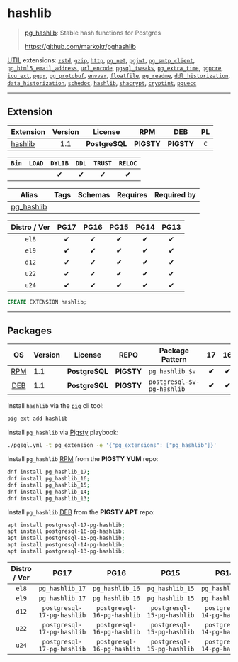 # hashlib


> [pg_hashlib](https://github.com/markokr/pghashlib): Stable hash functions for Postgres
>
> https://github.com/markokr/pghashlib





[UTIL](/util) extensions: [`zstd`](/zstd), [`gzip`](/gzip), [`http`](/http), [`pg_net`](/pg_net), [`pgjwt`](/pgjwt), [`pg_smtp_client`](/pg_smtp_client), [`pg_html5_email_address`](/pg_html5_email_address), [`url_encode`](/url_encode), [`pgsql_tweaks`](/pgsql_tweaks), [`pg_extra_time`](/pg_extra_time), [`pgpcre`](/pgpcre), [`icu_ext`](/icu_ext), [`pgqr`](/pgqr), [`pg_protobuf`](/pg_protobuf), [`envvar`](/envvar), [`floatfile`](/floatfile), [`pg_readme`](/pg_readme), [`ddl_historization`](/ddl_historization), [`data_historization`](/data_historization), [`schedoc`](/schedoc), [`hashlib`](/hashlib), [`shacrypt`](/shacrypt), [`cryptint`](/cryptint), [`pguecc`](/pguecc)


-------
## Extension


| Extension | Version | License | RPM | DEB | PL |
|-----------|:-------:|:-------:|:---:|:---:|:--:|
| [hashlib](https://github.com/markokr/pghashlib) | 1.1 | **<span class="tcblue">PostgreSQL</span>** | **<span class="tcwarn">PIGSTY</span>** | **<span class="tcwarn">PIGSTY</span>** | `C` |



| `Bin` | `LOAD` | `DYLIB` | `DDL` | `TRUST` | `RELOC` |
|:-----:|:------:|:-------:|:-----:|:-------:|:-------:|
|  |  | <span class="tcblue">✔</span> | <span class="tcblue">✔</span> | <span class="tcblue">✔</span> | <span class="tcblue">✔</span> |



| Alias | Tags | Schemas | Requires | Required by |
|-------|------|---------|----------|-------------|
| [pg_hashlib](/hashlib) |  |  |  |  |



| Distro / Ver | PG17 | PG16 | PG15 | PG14 | PG13 |
|:------------:|:----:|:----:|:----:|:----:|:----:|
| `el8` | <span class="tcblue">✔</span> | <span class="tcblue">✔</span> | <span class="tcblue">✔</span> | <span class="tcblue">✔</span> | <span class="tcblue">✔</span> |
| `el9` | <span class="tcblue">✔</span> | <span class="tcblue">✔</span> | <span class="tcblue">✔</span> | <span class="tcblue">✔</span> | <span class="tcblue">✔</span> |
| `d12` | <span class="tcblue">✔</span> | <span class="tcblue">✔</span> | <span class="tcblue">✔</span> | <span class="tcblue">✔</span> | <span class="tcblue">✔</span> |
| `u22` | <span class="tcblue">✔</span> | <span class="tcblue">✔</span> | <span class="tcblue">✔</span> | <span class="tcblue">✔</span> | <span class="tcblue">✔</span> |
| `u24` | <span class="tcblue">✔</span> | <span class="tcblue">✔</span> | <span class="tcblue">✔</span> | <span class="tcblue">✔</span> | <span class="tcblue">✔</span> |





```sql
CREATE EXTENSION hashlib;
```

-----------


## Packages


| OS | Version | License | REPO | Package Pattern | 17 | 16 | 15 | 14 | 13 | Dependency |
|:--:|---------|:-------:|:----:|-----------------|:--:|:--:|:--:|:--:|:--:|------------|
| [RPM](/rpm) | 1.1 | **<span class="tcblue">PostgreSQL</span>** | **<span class="tcwarn">PIGSTY</span>** | `pg_hashlib_$v` | **<span class="tcwarn">✔</span>** | **<span class="tcwarn">✔</span>** | **<span class="tcwarn">✔</span>** | **<span class="tcwarn">✔</span>** | **<span class="tcwarn">✔</span>** |  |
| [DEB](/deb) | 1.1 | **<span class="tcblue">PostgreSQL</span>** | **<span class="tcwarn">PIGSTY</span>** | `postgresql-$v-pg-hashlib` | **<span class="tcwarn">✔</span>** | **<span class="tcwarn">✔</span>** | **<span class="tcwarn">✔</span>** | **<span class="tcwarn">✔</span>** | **<span class="tcwarn">✔</span>** |  |



Install `hashlib` via the [`pig`](https://github.com/pgsty/pig) cli tool:

```bash
pig ext add hashlib
```


Install `pg_hashlib` via [Pigsty](https://pigsty.io/docs/pgext/usage/install/) playbook:

```bash
./pgsql.yml -t pg_extension -e '{"pg_extensions": ["pg_hashlib"]}'
```


Install `pg_hashlib` [RPM](/rpm) from the **<span class="tcwarn">PIGSTY</span>** **YUM** repo:

```bash
dnf install pg_hashlib_17;
dnf install pg_hashlib_16;
dnf install pg_hashlib_15;
dnf install pg_hashlib_14;
dnf install pg_hashlib_13;
```


Install `pg_hashlib` [DEB](/deb) from the **<span class="tcwarn">PIGSTY</span>** **APT** repo:

```bash
apt install postgresql-17-pg-hashlib;
apt install postgresql-16-pg-hashlib;
apt install postgresql-15-pg-hashlib;
apt install postgresql-14-pg-hashlib;
apt install postgresql-13-pg-hashlib;
```




| Distro / Ver | PG17 | PG16 | PG15 | PG14 | PG13 |
|:------------:|:----:|:----:|:----:|:----:|:----:|
| `el8` | `pg_hashlib_17` | `pg_hashlib_16` | `pg_hashlib_15` | `pg_hashlib_14` | `pg_hashlib_13` |
| `el9` | `pg_hashlib_17` | `pg_hashlib_16` | `pg_hashlib_15` | `pg_hashlib_14` | `pg_hashlib_13` |
| `d12` | `postgresql-17-pg-hashlib` | `postgresql-16-pg-hashlib` | `postgresql-15-pg-hashlib` | `postgresql-14-pg-hashlib` | `postgresql-13-pg-hashlib` |
| `u22` | `postgresql-17-pg-hashlib` | `postgresql-16-pg-hashlib` | `postgresql-15-pg-hashlib` | `postgresql-14-pg-hashlib` | `postgresql-13-pg-hashlib` |
| `u24` | `postgresql-17-pg-hashlib` | `postgresql-16-pg-hashlib` | `postgresql-15-pg-hashlib` | `postgresql-14-pg-hashlib` | `postgresql-13-pg-hashlib` |






